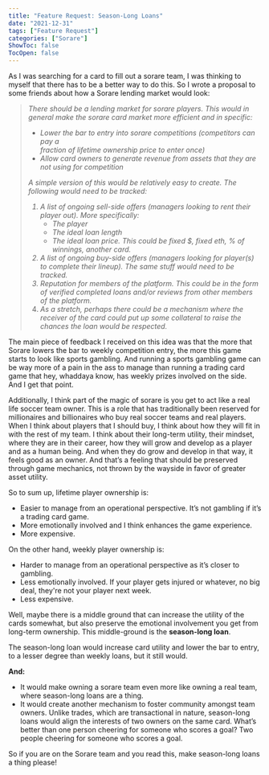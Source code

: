 ```yaml
---
title: "Feature Request: Season-Long Loans"
date: "2021-12-31"
tags: ["Feature Request"]
categories: ["Sorare"]
ShowToc: false
TocOpen: false
---
```


As I was searching for a card to fill out a sorare team, I was thinking to myself that there has to be a better way to do this. So I wrote a proposal to some friends about how a Sorare lending market would look:

> <em>There should be a lending market for sorare players. This would in general make
> the sorare card market more efficient and in specific:
>
> - Lower the bar to entry into sorare competitions (competitors can pay a  
>   fraction of lifetime ownership price to enter once)
> - Allow card owners to generate revenue from assets that they are not using
>   for competition
>
> A simple version of this would be relatively easy to create. The following would need to be tracked:
>
> 1. A list of ongoing sell-side offers (managers looking to rent their player out). More specifically:
>    - The player
>    - The ideal loan length
>    - The ideal loan price. This could be fixed \$, fixed eth, % of winnings, another card.
> 1. A list of ongoing buy-side offers (managers looking for player(s) to complete their lineup). The same stuff would need to be tracked.
> 1. Reputation for members of the platform. This could be in the form of verified completed loans and/or reviews from other members of the platform.
> 1. As a stretch, perhaps there could be a mechanism where the receiver of the card could put up some collateral to raise the chances the loan would be respected.</em>

The main piece of feedback I received on this idea was that the more that Sorare lowers the bar to weekly competition entry, the more this game starts to look like sports gambling. And running a sports gambling game can be way more of a pain in the ass to manage than running a trading card game that hey, whaddaya know, has weekly prizes involved on the side. And I get that point.

Additionally, I think part of the magic of sorare is you get to act like a real life soccer team owner. This is a role that has traditionally been reserved for millionaires and billionaires who buy real soccer teams and real players. When I think about players that I should buy, I think about how they will fit in with the rest of my team. I think about their long-term utility, their mindset, where they are in their career, how they will grow and develop as a player and as a human being. And when they do grow and develop in that way, it feels good as an owner. And that’s a feeling that should be preserved through game mechanics, not thrown by the wayside in favor of greater asset utility.

So to sum up, lifetime player ownership is:

- Easier to manage from an operational perspective. It’s not gambling if it’s a trading card game.
- More emotionally involved and I think enhances the game experience.
- More expensive.

On the other hand, weekly player ownership is:

- Harder to manage from an operational perspective as it’s closer to gambling.
- Less emotionally involved. If your player gets injured or whatever, no big deal, they're not your player next week.
- Less expensive.

Well, maybe there is a middle ground that can increase the utility of the cards somewhat, but also preserve the emotional involvement you get from long-term ownership. This middle-ground is the **season-long loan**.

The season-long loan would increase card utility and lower the bar to entry, to a lesser degree than weekly loans, but it still would.

**And:**

- It would make owning a sorare team even more like owning a real team, where season-long loans are a thing.
- It would create another mechanism to foster community amongst team owners. Unlike trades, which are transactional in nature, season-long loans would align the interests of two owners on the same card. What’s better than one person cheering for someone who scores a goal? Two people cheering for someone who scores a goal.

So if you are on the Sorare team and you read this, make season-long loans a thing please!
